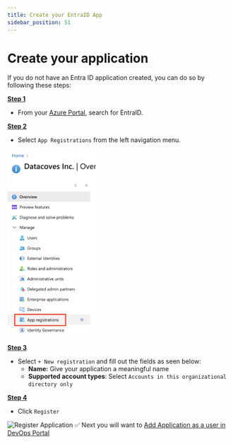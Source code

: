 ```yaml
---
title: Create your EntraID App
sidebar_position: 51
---
```

# Create your application

If you do not have an Entra ID application created, you can do so by following these steps:

<u>**Step 1**</u> 

- From your [Azure Portal](https://portal.azure.com), search for EntraID.

<u>**Step 2**</u> 

- Select `App Registrations` from the left navigation menu.

![App Registration](./assets/azure_devops_overview.png)

<u>**Step 3**</u> 

- Select `+ New registration` and fill out the fields as seen below:
  - **Name:** Give your application a meaningful name
  - **Supported account types**: Select `Accounts in this organizational directory only`
    
<u>**Step 4**</u> 

- Click `Register`

![Register Application](./assets/azure_devops_register_application.png)
✅ Next you will want to [Add Application as a user in DevOps Portal](/how-tos/datacoves/add_entraid_app_as_user.md)
